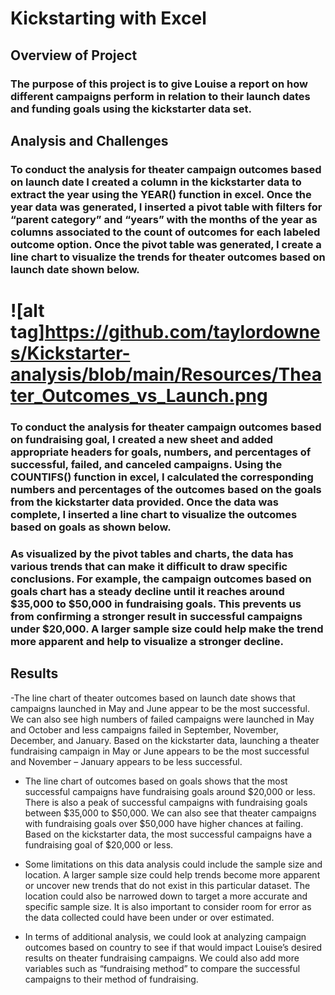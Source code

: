 # Kickstarting with Excel

## Overview of Project

### The purpose of this project is to give Louise a report on how different campaigns perform in relation to their launch dates and funding goals using the kickstarter data set.

## Analysis and Challenges

### To conduct the analysis for theater campaign outcomes based on launch date I created a column in the kickstarter data to extract the year using the YEAR() function in excel. Once the year data was generated, I inserted a pivot table with filters for “parent category” and “years” with the months of the year as columns associated to the count of outcomes for each labeled outcome option. Once the pivot table was generated, I create a line chart to visualize the trends for theater outcomes based on launch date shown below.

# ![alt tag]<https://github.com/taylordownes/Kickstarter-analysis/blob/main/Resources/Theater_Outcomes_vs_Launch.png>

### To conduct the analysis for theater campaign outcomes based on fundraising goal, I created a new sheet and added appropriate headers for goals, numbers, and percentages of successful, failed, and canceled campaigns. Using the COUNTIFS() function in excel, I calculated the corresponding numbers and percentages of the outcomes based on the goals from the kickstarter data provided. Once the data was complete, I inserted a line chart to visualize the outcomes based on goals as shown below.

### As visualized by the pivot tables and charts, the data has various trends that can make it difficult to draw specific conclusions. For example, the campaign outcomes based on goals chart has a steady decline until it reaches around $35,000 to $50,000 in fundraising goals. This prevents us from confirming a stronger result in successful campaigns under $20,000. A larger sample size could help make the trend more apparent and help to visualize a stronger decline.

## Results

-The line chart of theater outcomes based on launch date shows that campaigns launched in May and June appear to be the most successful. We can also see high numbers of failed campaigns were launched in May and October and less campaigns failed in September, November, December, and January. Based on the kickstarter data, launching a theater fundraising campaign in May or June appears to be the most successful and November – January appears to be less successful.

- The line chart of outcomes based on goals shows that the most successful campaigns have fundraising goals around $20,000 or less. There is also a peak of successful campaigns with fundraising goals between $35,000 to $50,000. We can also see that theater campaigns with fundraising goals over $50,000 have higher chances at failing. Based on the kickstarter data, the most successful campaigns have a fundraising goal of $20,000 or less.

- Some limitations on this data analysis could include the sample size and location. A larger sample size could help trends become more apparent or uncover new trends that do not exist in this particular dataset. The location could also be narrowed down to target a more accurate and specific sample size. It is also important to consider room for error as the data collected could have been under or over estimated.

- In terms of additional analysis, we could look at analyzing campaign outcomes based on country to see if that would impact Louise’s desired results on theater fundraising campaigns. We could also add more variables such as “fundraising method” to compare the successful campaigns to their method of fundraising.
